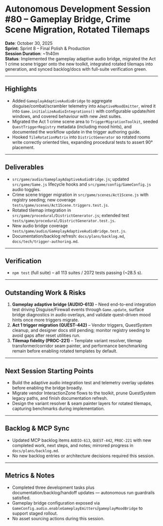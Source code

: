 # Autonomous Development Session #80 – Gameplay Bridge, Crime Scene Migration, Rotated Tilemaps
**Date**: October 30, 2025  
**Sprint**: Sprint 8 – Final Polish & Production  
**Session Duration**: ~1h40m  
**Status**: Implemented the gameplay adaptive audio bridge, migrated the Act 1 crime scene trigger onto the new toolkit, integrated rotated tilemaps into generation, and synced backlog/docs with full-suite verification green.

---

## Highlights
- Added `GameplayAdaptiveAudioBridge` to aggregate disguise/combat/scrambler telemetry into `AdaptiveMoodEmitter`, wired it into `Game.initializeAudioIntegrations()` with configurable update/hint windows, and covered behaviour with new Jest suites.
- Migrated the Act 1 crime scene area to `TriggerMigrationToolkit`, seeded `QuestTriggerRegistry` metadata (including mood hints), and documented the workflow update in the trigger authoring guide.
- Hooked `TileRotationMatrix` into `DistrictGenerator` so rotated rooms write correctly oriented tiles, expanding procedural tests to assert 90° placement.

---

## Deliverables
- `src/game/audio/GameplayAdaptiveAudioBridge.js`; updated `src/game/Game.js` lifecycle hooks and `src/game/config/GameConfig.js` audio toggles.
- Crime scene trigger migration in `src/game/scenes/Act1Scene.js` with registry seeding; new coverage `tests/game/scenes/Act1Scene.triggers.test.js`.
- Rotated tilemap integration in `src/game/procedural/DistrictGenerator.js`; extended test `tests/game/procedural/DistrictGenerator.test.js`.
- New audio bridge coverage `tests/game/audio/GameplayAdaptiveAudioBridge.test.js`.
- Documentation/backlog refresh: `docs/plans/backlog.md`, `docs/tech/trigger-authoring.md`.

---

## Verification
- `npm test` (full suite) – all 113 suites / 2072 tests passing (~28.5 s).

---

## Outstanding Work & Risks
1. **Gameplay adaptive bridge (AUDIO-613)** – Need end-to-end integration test driving Disguise/Firewall events through `Game.update`, surface bridge diagnostics in audio overlays, and validate quest-driven mood hints once more triggers migrate.
2. **Act 1 trigger migration (QUEST-442)** – Vendor triggers, QuestSystem cleanup, and designer docs still pending; monitor registry seeding to avoid gaps after reset utilities run.
3. **Tilemap fidelity (PROC-221)** – Template variant resolver, tilemap transformer/corridor seam painter, and performance benchmarking remain before enabling rotated templates by default.

---

## Next Session Starting Points
- Build the adaptive audio integration test and telemetry overlay updates before enabling the bridge broadly.
- Migrate vendor InteractionZone flows to the toolkit, prune QuestSystem legacy paths, and finish documentation refresh.
- Design the variant resolver & seam painter layers for rotated tilemaps, capturing benchmarks during implementation.

---

## Backlog & MCP Sync
- Updated MCP backlog items `AUDIO-613`, `QUEST-442`, `PROC-221` with new completed work, next steps, and notes; mirrored progress in `docs/plans/backlog.md`.
- No new backlog entries or architecture decisions required this session.

---

## Metrics & Notes
- Completed three development tasks plus documentation/backlog/handoff updates — autonomous run guardrails satisfied.
- Gameplay bridge configuration exposed via `GameConfig.audio.enableGameplayEmitters`/`gameplayMoodBridge` to support staged rollout.
- No asset sourcing actions during this session.
